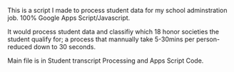 This is a script I made to process student data for my school adminstration job. 
100% Google Apps Script/Javascript. 

It would process student data and classifiy which 18 honor societies the student qualify for;
a process that mannually take 5-30mins per person- reduced down to 30 seconds.

Main file is in Student transcript Processing and Apps Script Code. 
